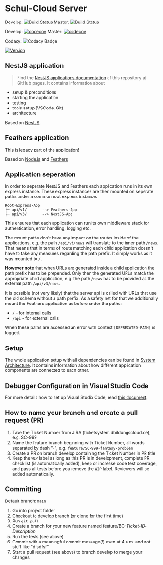 # Schul-Cloud Server

Develop: [![Build Status](https://travis-ci.com/hpi-schul-cloud/schulcloud-server.svg?branch=develop)](https://travis-ci.com/hpi-schul-cloud/schulcloud-server)
Master: [![Build Status](https://travis-ci.com/hpi-schul-cloud/schulcloud-server.svg?branch=master)](https://travis-ci.com/hpi-schul-cloud/schulcloud-server)

Develop: [![codecov](https://codecov.io/gh/hpi-schul-cloud/schulcloud-server/branch/develop/graph/badge.svg)](https://codecov.io/gh/hpi-schul-cloud/schulcloud-server/branch/develop)
Master: [![codecov](https://codecov.io/gh/hpi-schul-cloud/schulcloud-server/branch/master/graph/badge.svg)](https://codecov.io/gh/hpi-schul-cloud/schulcloud-server)

Codacy: [![Codacy Badge](https://app.codacy.com/project/badge/Grade/c1d53a69d04346fb867f9360b1679422)](https://www.codacy.com/gh/hpi-schul-cloud/schulcloud-server/dashboard?utm_source=github.com&amp;utm_medium=referral&amp;utm_content=hpi-schul-cloud/schulcloud-server&amp;utm_campaign=Badge_Grade)

[![Version](https://img.shields.io/github/release/hpi-schul-cloud/schulcloud-server.svg)](https://github.com/schulcloud/hpi-schul-cloud/releases)

## NestJS application

> Find the [NestJS applications documentation](https://hpi-schul-cloud.github.io/schulcloud-server/additional-documentation/nestjs-application.html) of this repository at GitHub pages. It contains information about

- setup & preconditions
- starting the application
- testing
- tools setup (VSCode, Git)
- architecture

Based on [NestJS](https://docs.nestjs.com/)

## Feathers application

This is legacy part of the application!

Based on [Node.js](https://nodejs.org/en/) and [Feathers](https://feathersjs.com/)

## Application seperation

In order to seperate NestJS and Feathers each application runs in its own express instance. These express instances are then mounted on seperate paths under a common root express instance.

```
Root-Express-App 
├─ api/v1/       --> Feathers-App
├─ api/v3/       --> NestJS-App
```

This ensures that each application can run its own middleware stack for authentication, error handling, logging etc.

The mount paths don't have any impact on the routes inside of the applications, e.g. the path `/api/v3/news` will translate to the inner path `/news`. That means that in terms of route matching each child application doesn't have to take any measures regarding the path prefix. It simply works as it was mounted to `/`.

**However note** that when URLs are generated inside a child application the path prefix has to be prepended. Only then the generated URLs match the appropriate child application, e.g. the path `/news` has to be provided as the external path `/api/v3/news`.

It is possible (not very likely) that the server api is called with URLs that use the old schema without a path prefix. As a safety net for that we additionally mount the Feathers application as before under the paths:

- `/` - for internal calls
- `/api` - for external calls

When these paths are accessed an error with context `[DEPRECATED-PATH]` is logged.

## Setup

The whole application setup with all dependencies can be found in [System Architecture](https://docs.dbildungscloud.de/display/DBH/System+Architecture). It contains information about how different application components are connected to each other.

## Debugger Configuration in Visual Studio Code

For more details how to set up Visual Studio Code, read [this document](https://docs.dbildungscloud.de/display/DBH/Visual+Studio+Code+-+Beginners+Guide).

## How to name your branch and create a pull request (PR)

1. Take the Ticket Number from JIRA (ticketsystem.dbildungscloud.de), e.g. SC-999
2. Name the feature branch beginning with Ticket Number, all words separated by dash "-", e.g. `feature/SC-999-fantasy-problem`
3. Create a PR on branch develop containing the Ticket Number in PR title
4. Keep the `WIP` label as long as this PR is in development, complete PR checklist (is automatically added), keep or increase code test coverage, and pass all tests before you remove the `WIP` label. Reviewers will be added automatically.

## Committing

Default branch: `main`

1. Go into project folder
2. Checkout to develop branch (or clone for the first time)
3. Run `git pull`
4. Create a branch for your new feature named feature/BC-*Ticket-ID*-*Description*
5. Run the tests (see above)
6. Commit with a meaningful commit message(!) even at 4 a.m. and not stuff like "dfsdfsf"
7. Start a pull request (see above) to branch develop to merge your changes
